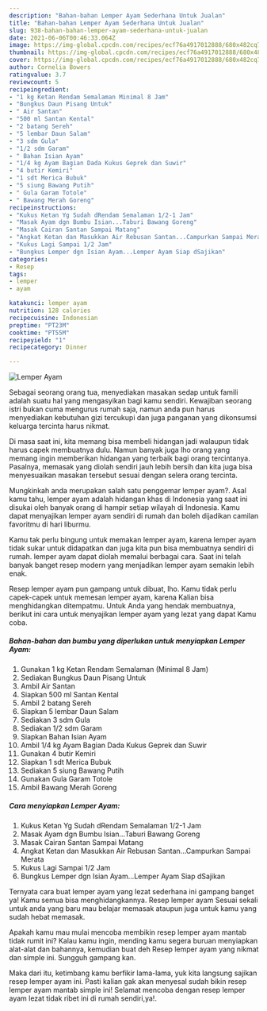```yaml
---
description: "Bahan-bahan Lemper Ayam Sederhana Untuk Jualan"
title: "Bahan-bahan Lemper Ayam Sederhana Untuk Jualan"
slug: 938-bahan-bahan-lemper-ayam-sederhana-untuk-jualan
date: 2021-06-06T00:46:33.064Z
image: https://img-global.cpcdn.com/recipes/ecf76a4917012888/680x482cq70/lemper-ayam-foto-resep-utama.jpg
thumbnail: https://img-global.cpcdn.com/recipes/ecf76a4917012888/680x482cq70/lemper-ayam-foto-resep-utama.jpg
cover: https://img-global.cpcdn.com/recipes/ecf76a4917012888/680x482cq70/lemper-ayam-foto-resep-utama.jpg
author: Cornelia Bowers
ratingvalue: 3.7
reviewcount: 5
recipeingredient:
- "1 kg Ketan Rendam Semalaman Minimal 8 Jam"
- "Bungkus Daun Pisang Untuk"
- " Air Santan"
- "500 ml Santan Kental"
- "2 batang Sereh"
- "5 lembar Daun Salam"
- "3 sdm Gula"
- "1/2 sdm Garam"
- " Bahan Isian Ayam"
- "1/4 kg Ayam Bagian Dada Kukus Geprek dan Suwir"
- "4 butir Kemiri"
- "1 sdt Merica Bubuk"
- "5 siung Bawang Putih"
- " Gula Garam Totole"
- " Bawang Merah Goreng"
recipeinstructions:
- "Kukus Ketan Yg Sudah dRendam Semalaman 1/2-1 Jam"
- "Masak Ayam dgn Bumbu Isian...Taburi Bawang Goreng"
- "Masak Cairan Santan Sampai Matang"
- "Angkat Ketan dan Masukkan Air Rebusan Santan...Campurkan Sampai Merata"
- "Kukus Lagi Sampai 1/2 Jam"
- "Bungkus Lemper dgn Isian Ayam...Lemper Ayam Siap dSajikan"
categories:
- Resep
tags:
- lemper
- ayam

katakunci: lemper ayam 
nutrition: 128 calories
recipecuisine: Indonesian
preptime: "PT23M"
cooktime: "PT55M"
recipeyield: "1"
recipecategory: Dinner

---
```



![Lemper Ayam](https://img-global.cpcdn.com/recipes/ecf76a4917012888/680x482cq70/lemper-ayam-foto-resep-utama.jpg)

Sebagai seorang orang tua, menyediakan masakan sedap untuk famili adalah suatu hal yang mengasyikan bagi kamu sendiri. Kewajiban seorang istri bukan cuma mengurus rumah saja, namun anda pun harus menyediakan kebutuhan gizi tercukupi dan juga panganan yang dikonsumsi keluarga tercinta harus nikmat.

Di masa  saat ini, kita memang bisa membeli hidangan jadi walaupun tidak harus capek membuatnya dulu. Namun banyak juga lho orang yang memang ingin memberikan hidangan yang terbaik bagi orang tercintanya. Pasalnya, memasak yang diolah sendiri jauh lebih bersih dan kita juga bisa menyesuaikan masakan tersebut sesuai dengan selera orang tercinta. 



Mungkinkah anda merupakan salah satu penggemar lemper ayam?. Asal kamu tahu, lemper ayam adalah hidangan khas di Indonesia yang saat ini disukai oleh banyak orang di hampir setiap wilayah di Indonesia. Kamu dapat menyajikan lemper ayam sendiri di rumah dan boleh dijadikan camilan favoritmu di hari liburmu.

Kamu tak perlu bingung untuk memakan lemper ayam, karena lemper ayam tidak sukar untuk didapatkan dan juga kita pun bisa membuatnya sendiri di rumah. lemper ayam dapat diolah memalui berbagai cara. Saat ini telah banyak banget resep modern yang menjadikan lemper ayam semakin lebih enak.

Resep lemper ayam pun gampang untuk dibuat, lho. Kamu tidak perlu capek-capek untuk memesan lemper ayam, karena Kalian bisa menghidangkan ditempatmu. Untuk Anda yang hendak membuatnya, berikut ini cara untuk menyajikan lemper ayam yang lezat yang dapat Kamu coba.

<!--inarticleads1-->

##### Bahan-bahan dan bumbu yang diperlukan untuk menyiapkan Lemper Ayam:

1. Gunakan 1 kg Ketan Rendam Semalaman (Minimal 8 Jam)
1. Sediakan Bungkus Daun Pisang Untuk
1. Ambil  Air Santan
1. Siapkan 500 ml Santan Kental
1. Ambil 2 batang Sereh
1. Siapkan 5 lembar Daun Salam
1. Sediakan 3 sdm Gula
1. Sediakan 1/2 sdm Garam
1. Siapkan  Bahan Isian Ayam
1. Ambil 1/4 kg Ayam Bagian Dada Kukus Geprek dan Suwir
1. Gunakan 4 butir Kemiri
1. Siapkan 1 sdt Merica Bubuk
1. Sediakan 5 siung Bawang Putih
1. Gunakan  Gula Garam Totole
1. Ambil  Bawang Merah Goreng




<!--inarticleads2-->

##### Cara menyiapkan Lemper Ayam:

1. Kukus Ketan Yg Sudah dRendam Semalaman 1/2-1 Jam
1. Masak Ayam dgn Bumbu Isian...Taburi Bawang Goreng
1. Masak Cairan Santan Sampai Matang
1. Angkat Ketan dan Masukkan Air Rebusan Santan...Campurkan Sampai Merata
1. Kukus Lagi Sampai 1/2 Jam
1. Bungkus Lemper dgn Isian Ayam...Lemper Ayam Siap dSajikan




Ternyata cara buat lemper ayam yang lezat sederhana ini gampang banget ya! Kamu semua bisa menghidangkannya. Resep lemper ayam Sesuai sekali untuk anda yang baru mau belajar memasak ataupun juga untuk kamu yang sudah hebat memasak.

Apakah kamu mau mulai mencoba membikin resep lemper ayam mantab tidak rumit ini? Kalau kamu ingin, mending kamu segera buruan menyiapkan alat-alat dan bahannya, kemudian buat deh Resep lemper ayam yang nikmat dan simple ini. Sungguh gampang kan. 

Maka dari itu, ketimbang kamu berfikir lama-lama, yuk kita langsung sajikan resep lemper ayam ini. Pasti kalian gak akan menyesal sudah bikin resep lemper ayam mantab simple ini! Selamat mencoba dengan resep lemper ayam lezat tidak ribet ini di rumah sendiri,ya!.

